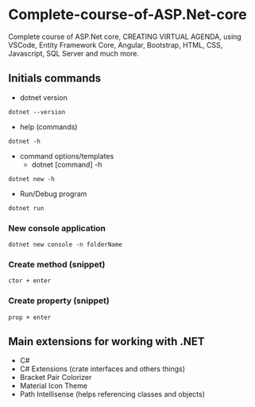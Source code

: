 # Complete-course-of-ASP.Net-core
 Complete  course of ASP.Net core, CREATING VIRTUAL AGENDA, using VSCode, Entity Framework Core, Angular, Bootstrap, HTML, CSS, Javascript, SQL Server and much more.
 
 ## Initials commands
 * dotnet version
 ```
 dotnet --version
 ```
 * help (commands)
 ```
 dotnet -h
 ```
 * command options/templates
     * dotnet [command] -h
 ```
 dotnet new -h 
 ```
 * Run/Debug program
 ```
 dotnet run
 ```
 ### New console application 
 ```
 dotnet new console -n folderName
 ```
  ### Create method (snippet)
 ```
 ctor + enter
 ```
  ### Create property (snippet)
 ```
 prop + enter
 ```
 ## Main extensions for working with .NET
 * C#
 * C# Extensions (crate interfaces and others things)
 * Bracket Pair Colorizer
 * Material Icon Theme
 * Path Intellisense (helps referencing classes and objects)

